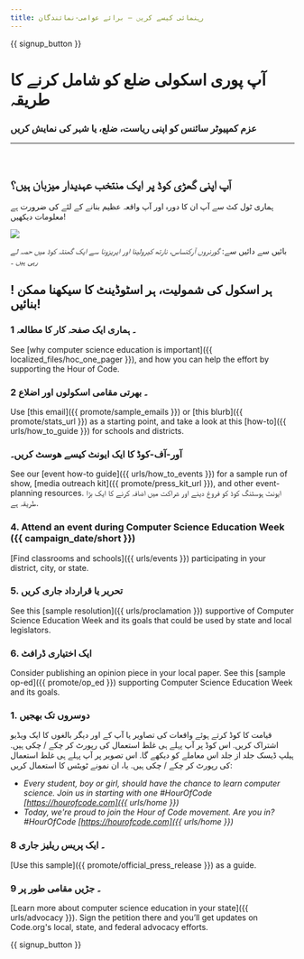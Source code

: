 ```yaml
---
title: رہنمائی کیسے کریں – برائے عوامی-نمائندگان
---
```


{{ signup_button }}

# آپ پوری اسکولی ضلع کو شامل کرنے کا طریقہ

### عزم کمپیوٹر سائنس کو اپنی ریاست، ضلع، یا شہر کی نمایش کریں

* * *

</br>

## آپ اپنی گھڑی کوڈ پر ایک منتخب عہدیدار میزبان ہیں؟

[](/files/elected-official.pdf) ہماری ٹول کٹ سے آپ ان کا دورہ اور آپ واقعہ عظیم بنانے کے لئے کی ضرورت ہے معلومات دیکھیں!

![](/images/fit-800/hoc_govs.png)

بائیں سے دائیں سے: *گورنروں آرکنساس، نارتھ کیرولینا اور ایریزونا سے ایک گھنٹہ کوڈ میں حصہ لے رہی ہیں ۔*

## ! ہر اسکول کی شمولیت، ہر اسٹوڈینٹ کا سیکھنا ممکن بنائیں!

### 1 ۔ ہماری ایک صفحہ کار کا مطالعہ

See [why computer science education is important]({{ localized_files/hoc_one_pager }}), and how you can help the effort by supporting the Hour of Code.

### 2 ۔ بھرتی مقامی اسکولوں اور اضلاع

Use [this email]({{ promote/sample_emails }}) or [this blurb]({{ promote/stats_url }}) as a starting point, and take a look at this [how-to]({{ urls/how_to_guide }}) for schools and districts.

### آور-آف-کوڈ کا ایک ایونٹ کیسے ھوسٹ کریں۔

See our [event how-to guide]({{ urls/how_to_events }}) for a sample run of show, [media outreach kit]({{ promote/press_kit_url }}), and other event-planning resources. ایونٹ ہوسٹنگ کوڈ کو فروغ دینے اور شراکت میں اضافہ کرنے کا ایک بڑا طریقہ ہے.

### 4. Attend an event during Computer Science Education Week ({{ campaign_date/short }})

[Find classrooms and schools]({{ urls/events }}) participating in your district, city, or state.

### 5. تحریر یا قرارداد جاری کریں

See this [sample resolution]({{ urls/proclamation }}) supportive of Computer Science Education Week and its goals that could be used by state and local legislators.

### 6. ایک اختیاری ڈرافٹ

Consider publishing an opinion piece in your local paper. See this [sample op-ed]({{ promote/op_ed }}) supporting Computer Science Education Week and its goals.

### 1. دوسروں تک بھجیں

 قیامت کا کوڈ کرتے ہوئے واقعات کی تصاویر یا آپ کے اور دیگر بالغوں کا ایک ویڈیو اشتراک کریں. اس کوڈ پر آپ پہلے ہی غلط استعمال کی رپورٹ کر چکے / چکی ہیں. ہیلپ ڈیسک جلد از جلد اس معاملے کو دیکھے گا. اس تصویر پر آپ پہلے ہی غلط استعمال کی رپورٹ کر چکے / چکی ہیں. یا، ان نمونے ٹویٹس کا استعمال کریں:</p> 

- *Every student, boy or girl, should have the chance to learn computer science. Join us in starting with one #HourOfCode [https://hourofcode.com]({{ urls/home }})*
- *Today, we're proud to join the Hour of Code movement. Are you in? #HourOfCode [https://hourofcode.com]({{ urls/home }})*

### 8 ۔ ایک پریس ریلیز جاری

[Use this sample]({{ promote/official_press_release }}) as a guide.

### 9 ۔ جڑیں مقامی طور پر

[Learn more about computer science education in your state]({{ urls/advocacy }}). Sign the petition there and you’ll get updates on Code.org's local, state, and federal advocacy efforts.

{{ signup_button }}